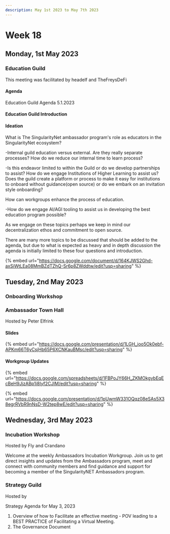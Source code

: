 ```yaml
---
description: May 1st 2023 to May 7th 2023
---
```


# Week 18

## Monday, 1st May 2023

### Education Guild

This meeting was facilitated by headelf and TheFreysDeFi

#### Agenda

Education Guild Agenda 5.1.2023

#### Education Guild Introduction&#x20;

#### Ideation

What is The SingularityNet ambassador program's role as educators in the SingularityNet ecosystem?

\-Internal guild education versus external. Are they really separate processes? How do we reduce our internal time to learn process?

\-Is this endeavor limited to within the Guild or do we develop partnerships to assist? How do we engage Institutions of Higher Learning to assist us? Does the guild create a platform or process to make it easy for institutions to onboard without guidance(open source) or do we embark on an invitation style onboarding?&#x20;

How can workgroups enhance the process of education.&#x20;

\-How do we engage AI/AGI tooling to assist us in developing the best education program possible?

As we engage on these topics perhaps we keep in mind our decentralization ethos and commitment to open source.

There are many more topics to be discussed that should be added to the agenda, but due to what is expected as heavy and in depth discussion the agenda is initially limited to these four questions and introduction.

{% embed url="https://docs.google.com/document/d/164KJWS2Ghd-axSiWtLEa08MmBZdTZhQ-Sr6p8ZWddtw/edit?usp=sharing" %}

## Tuesday, 2nd May 2023

### Onboarding Workshop



### Ambassador Town Hall

Hosted by Peter Elfrink

#### Slides

{% embed url="https://docs.google.com/presentation/d/1LGH_ioo5Ok0ebf-APKm66T6yCsjHb65P6XCNKauBMsc/edit?usp=sharing" %}

#### Workgroup Updates

{% embed url="https://docs.google.com/spreadsheets/d/1FBPoJY66H_ZKMOkgybEqEcBeH9JjzABp1i8Iyf2CJIM/edit?usp=sharing" %}

{% embed url="https://docs.google.com/presentation/d/1pUwmW331OQqz08eSAs5X38egrRVbR9nNsD-W2tep8wE/edit?usp=sharing" %}

## Wednesday, 3rd May 2023

### Incubation Workshop

Hosted by Fly and Crandano

Welcome at the weekly Ambassadors Incubation Workgroup. Join us to get direct insights and updates from the Ambassadors program, meet and connect with community members and find guidance and support for becoming a member of the SingularityNET Ambassadors program.

### Strategy Guild

Hosted by

Strategy Agenda for May 3, 2023

1. Overview of how to Facilitate an effective meeting - POV leading to a BEST PRACTICE of Facilitating a Virtual Meeting.
2. The Governance Document&#x20;
